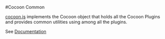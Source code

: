 #Cocoon Common

[cocoon.js](src/js/cocoon.js) implements the Cocoon object that holds all the Cocoon Plugins and provides common utilities using among all the plugins.

See [Documentation](http://ludei.github.io/cocoon-common/dist/doc/js/Index.html)